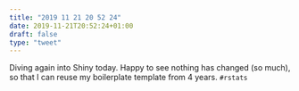 ```yaml
---
title: "2019 11 21 20 52 24"
date: 2019-11-21T20:52:24+01:00
draft: false
type: "tweet"
---
```

Diving again into Shiny today. Happy to see nothing has changed (so much), so that I can reuse my boilerplate template from 4 years. `#rstats`
